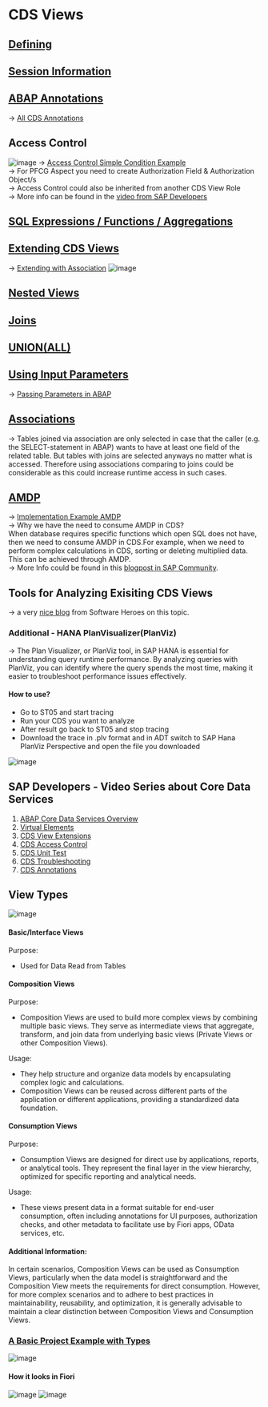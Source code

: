 # CDS Views

## [Defining](https://github.com/alikapllan/cds_views/blob/main/src/zahk_cds_entity01.ddls.asddls#L1-L16)


## [Session Information](https://github.com/alikapllan/cds_views/blob/main/src/zahk_cds03.ddls.asddls#L25-L26)


## [ABAP Annotations](https://github.com/alikapllan/cds_views/blob/main/src/zahk_cds_entity02.ddls.asddls#L1-L26)
-> [All CDS Annotations](https://help.sap.com/doc/abapdocu_750_index_htm/7.50/en-US/abencds_annotations_sap.htm)
## Access Control 
![image](https://github.com/alikapllan/cds_views/assets/46874082/f63769c5-a07e-4ed9-aca3-450bd67583cf)
-> [Access Control Simple Condition Example](https://github.com/alikapllan/cds_views/blob/main/src/zahk_cds_entity02.dcls.asdcls#L1-L11)  
-> For PFCG Aspect you need to create Authorization Field & Authorization Object/s  
-> Access Control could also be inherited from another CDS View Role  
-> More info can be found in the [video from SAP Developers](https://www.youtube.com/watch?v=uxgs4FigmuQ&ab_channel=SAPDevelopers)

## [SQL Expressions / Functions / Aggregations](https://github.com/alikapllan/cds_views/blob/main/src/zahk_cds_entity03.ddls.asddls#L13-L61)

## [Extending CDS Views](https://github.com/alikapllan/cds_views/blob/main/src/zahk_cds_entity02_extend.ddls.asddls#L1-L6)  
-> [Extending with Association](https://github.com/alikapllan/cds_views/blob/main/src/zahk_cds_entity02_extend_assoc.ddls.asddls#L1-L6)
![image](https://github.com/alikapllan/cds_views/assets/46874082/2059ffec-b0dd-4fb0-9f27-34f06c4691c4)

## [Nested Views](https://github.com/alikapllan/cds_views/blob/main/src/zahk_cds_entity02_nested.ddls.asddls#L4-L20)

## [Joins](https://github.com/alikapllan/cds_views/blob/main/src/zahk_cds_entity02_join.ddls.asddls#L4-L19)

## [UNION(ALL)](https://github.com/alikapllan/cds_views/blob/main/src/zahk_cds_entity02_union.ddls.asddls#L10-L37)

## [Using Input Parameters](https://github.com/alikapllan/cds_views/blob/main/src/zahk_cds_entity02_input_param.ddls.asddls#L10-L25)
-> [Passing Parameters in ABAP](https://github.com/alikapllan/cds_views/blob/main/src/zcl_cds_entity_test.clas.abap#L29-L33)

## [Associations](https://github.com/alikapllan/cds_views/blob/main/src/zahk_cds_entity02_association.ddls.asddls#L10-L44)
-> Tables joined via association are only selected in case that the caller (e.g. the SELECT-statement in ABAP) wants to have at least one field of the related table. But tables with joins are selected anyways no matter what is accessed.
Therefore using associations comparing to joins could be considerable as this could increase runtime access in such cases.

## [AMDP](https://github.com/alikapllan/cds_views/blob/main/src/zahk_amdp/zahk_cds_amdp_03.ddls.asddls#L1-L12)
-> [Implementation Example AMDP](https://github.com/alikapllan/cds_views/blob/main/src/zahk_amdp/zcl_demo_amdp_03_cds.clas.abap#L1-L40)  
-> Why we have the need to consume AMDP in CDS?  
When database requires specific functions which open SQL does not have, then we need to consume AMDP in CDS.For example, when we need to perform complex calculations in CDS, sorting or deleting multiplied data. This can be achieved through AMDP.  
-> More Info could be found in this [blogpost in SAP Community](https://community.sap.com/t5/application-development-blog-posts/using-amdp-in-cds-and-some-useful-functions/ba-p/13575039).

## Tools for Analyzing Exisiting CDS Views
-> a very [nice blog](https://software-heroes.com/en/blog/abap-tools-work-with-eclipse-cds-analysis) from Software Heroes on this topic.  
### Additional - HANA PlanVisualizer(PlanViz)
-> The Plan Visualizer, or PlanViz tool, in SAP HANA is essential for understanding query runtime performance. By analyzing queries with PlanViz, you can identify where the query spends the most time, making it easier to troubleshoot performance issues effectively.  
#### How to use? 
* Go to ST05 and start tracing  
* Run your CDS you want to analyze  
* After result go back to ST05 and stop tracing  
* Download the trace in .plv format and in ADT switch to SAP Hana PlanViz Perspective and open the file you downloaded

  
![image](https://github.com/alikapllan/cds_views/assets/46874082/99b74e6b-e6e1-4f7d-8b35-0a111bf6cc28)

## SAP Developers - Video Series about Core Data Services
1. [ABAP Core Data Services Overview](https://www.youtube.com/watch?v=lvorIY4Xyio)
2. [Virtual Elements](https://www.youtube.com/watch?v=TqD-H03znVo)
3. [CDS View Extensions](https://www.youtube.com/watch?v=IPEotH-6ekI)
4. [CDS Access Control](https://www.youtube.com/watch?v=uxgs4FigmuQ&t=1s)
5. [CDS Unit Test](https://www.youtube.com/watch?v=ezQ0vbhV8QY&t=3s)
6. [CDS Troubleshooting](https://www.youtube.com/watch?v=q7Yhj6BnWJo)
7. [CDS Annotations](https://www.youtube.com/watch?v=GXFHjq5L8M8)

## View Types 
![image](https://github.com/alikapllan/cds_views/assets/46874082/3b37b4a2-a1ec-45ea-a084-8ae4c7483931) 
#### Basic/Interface Views
Purpose: 
* Used for Data Read from Tables
  
#### Composition Views
Purpose: 
* Composition Views are used to build more complex views by combining multiple basic views. They serve as intermediate views that aggregate, transform, and join data from underlying basic views (Private Views or other Composition Views).

Usage:
* They help structure and organize data models by encapsulating complex logic and calculations.
* Composition Views can be reused across different parts of the application or different applications, providing a standardized data foundation.  
  
#### Consumption Views
Purpose:
* Consumption Views are designed for direct use by applications, reports, or analytical tools. They represent the final layer in the view hierarchy, optimized for specific reporting and analytical needs.

Usage:
* These views present data in a format suitable for end-user consumption, often including annotations for UI purposes, authorization checks, and other metadata to facilitate use by Fiori apps, OData services, etc.
  
#### Additional Information:
In certain scenarios, Composition Views can be used as Consumption Views, particularly when the data model is straightforward and the Composition View meets the requirements for direct consumption. However, for more complex scenarios and to adhere to best practices in maintainability, reusability, and optimization, it is generally advisable to maintain a clear distinction between Composition Views and Consumption Views.

### [A Basic Project Example with Types](https://github.com/alikapllan/cds_views/tree/main/src/zahk_rap_managed_01) 
![image](https://github.com/alikapllan/cds_views/assets/46874082/5b23c7b5-78a6-41d7-abcf-65855eefacd1)

#### How it looks in Fiori 
![image](https://github.com/alikapllan/cds_views/assets/46874082/95d763fe-3049-4f9c-b0f4-cc065863bd39)
![image](https://github.com/alikapllan/cds_views/assets/46874082/36a410a5-7dc2-41c9-9afc-70639d6e72d2)
